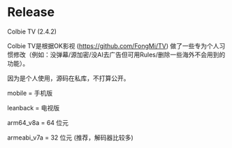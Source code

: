 # Release

Colbie TV (2.4.2)

Colbie TV是根据OK影视 (https://github.com/FongMi/TV) 做了一些专为个人习惯修改（例如：没弹幕/源加密/没AI去广告但可用Rules/删除一些海外不会用到的功能）。

因为是个人使用，源码在私库，不打算公开。

mobile = 手机版

leanback = 电视版

arm64_v8a = 64 位元

armeabi_v7a = 32 位元 (推荐，解码器比较多)
